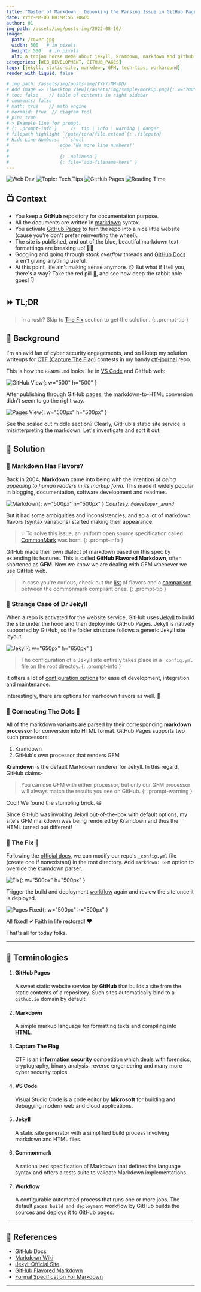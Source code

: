 ```yaml
---
title: "Master of Markdown : Debunking the Parsing Issue in GitHub Pages"
date: YYYY-MM-DD HH:MM:SS +0600
author: 01
img_path: /assets/img/posts-img/2022-08-10/
image:
  path: /cover.jpg
  width: 500   # in pixels
  height: 500   # in pixels
  alt: A trojan horse meme about jekyll, kramdown, markdown and github pages 
categories: [WEB_DEVELOPMENT, GITHUB_PAGES]
tags: [jekyll, static-site, markdown, GFM, tech-tips, workaround]  
render_with_liquid: false

# img_path: /assets/img/posts-img/YYYY-MM-DD/
# Add image => ![Desktop View](/assets/img/sample/mockup.png){: w="700" h="400" }
# toc: false    // table of contents in right sidebar
# comments: false
# math: true    // math engine
# mermaid: true  // diagram tool
# pin: true
# > Example line for prompt.
# {: .prompt-info }     //  tip | info | warning | danger
# filepath highlight `/path/to/a/file.extend`{: .filepath}
# Hide Line Numbers: ```shell
#                   echo 'No more line numbers!'
#                   ```
#                   {: .nolineno }
#                   {: file="add-filename-here" }
---
```

![Web Dev](https://img.shields.io/badge/Domain-Web%20Dev-blue.svg)
![Topic: Tech Tips](https://img.shields.io/badge/Category-Tech%20Tips-green.svg)
![GitHub Pages](https://img.shields.io/badge/Environment-GitHub%20Pages-darkgreen.svg)
![Reading Time](https://img.shields.io/badge/Reading%20Time-4%20mins-white.svg)


## 📺 Context
 
* You keep a **GitHub** repository for documentation purpose.
* All the documents are written in [markdown](#markdown) syntax.
* You activate [GitHub Pages](#github-pages) to turn the repo into a nice little website (cause you're don't prefer reinventing the wheel).
* The site is published, and out of the blue, beautiful markdown text formattings are breaking up! 🤦‍♂️  
* Googling and going through _stack overflow_ threads and [GitHub Docs](https://docs.github.com/) aren't giving anything useful. 
* At this point, life ain't making sense anymore. ☹ But what if I tell you, there's a way? Take the red pill 💊, and see how deep the rabbit hole goes! 👇 

## ⏩ TL;DR

> In a rush? Skip to [The Fix](#📌-the-fix-🔨) section to get the solution.
{: .prompt-tip } 

## 🍦 Background

I'm an avid fan of cyber security engagements, and so I keep my solution writeups for [CTF (Capture The Flag)](#capture-the-flag) contests in my handy [ctf-journal](https://github.com/bijoy26/ctf-journal) repo.

This is how the `README.md` looks like in [VS Code](#vs-code) and GitHub web:
 
![GitHub View](gh-view.png){: w="500" h="500" }

After publishing through GitHub pages, the markdown-to-HTML conversion didn't seem to go the right way.

![Pages View](pages-view){: w="500px" h="500px" }

See the scaled out middle section? Clearly, GitHub's static site service is misinterpreting the markdown. Let's investigate and sort it out.

## 🔎 Solution

### **📌 Markdown Has Flavors?**

Back in 2004, **Markdown** came into being  with the intention of _being appealing to human readers in its markup form_. This made it widely popular in blogging, documentation, software development and readmes.

![Markdown](mark.png){: w="500px" h="500px" }
_Courtesy: `@developer_anand`_

But it had some ambiguities and inconsistencies, and so a lot of markdown flavors (syntax variations) started making their appearance. 

> 💡 To solve this issue, an uniform open source specification called [CommonMark](#commonmark) was born. 
{: .prompt-info } 

GitHub made their own dialect of markdown based on this spec by extending its features. This is called **GitHub Flavored Markdown**, often shortened as **GFM**. Now we know we are dealing with GFM whenever we use GitHub web.

> In case you're curious, check out the [list](https://github.com/commonmark/commonmark-spec/wiki/markdown-flavors) of flavors and a [comparison](https://gist.github.com/vimtaai/99f8c89e7d3d02a362117284684baa0f) between the commonmark compliant ones.
{: .prompt-tip } 

### **📌 Strange Case of Dr Jekyll**

When a repo is activated for the website service, GitHub uses [Jekyll](#jekyll) to build the site under the hood and then deploy into GitHub Pages. Jekyll is natively supported by GitHub, so the folder structure follows a generic Jekyll site layout.

![Jekyll](jekyll.png){: w="650px" h="650px" }

> The configuration of a Jekyll site entirely takes place in a `_config.yml` file on the root directoy. 
{: .prompt-info } 

It offers a lot of [configuration options](https://jekyllrb.com/docs/configuration/options/) for ease of development, integration and maintenance. 

Interestingly, there are options for markdown flavors as well. 🤔

### **📌 Connecting The Dots 🧵** 

All of the markdown variants are parsed by their corresponding  **markdown processor** for conversion into HTML format. GitHub Pages supports two such processors: 
1. Kramdown  
2. GitHub's own processor that renders GFM

**Kramdown** is the default Markdown renderer for Jekyll.
In this regard, GitHub claims-
> You can use GFM with either processor, but only our GFM processor will always match the results you see on GitHub.
{: .prompt-warning }

Cool! We found the stumbling brick. 😃 

Since GitHub was invoking Jekyll out-of-the-box with default options, my site's GFM markdown was being rendered by Kramdown and thus the HTML turned out different!

 
### **📌 The Fix 🔨** 

Following the [official docs](https://docs.github.com/en/pages/setting-up-a-github-pages-site-with-jekyll/setting-a-markdown-processor-for-your-github-pages-site-using-jekyll), we can modify our repo's `_config.yml` file (create one if nonexistant) in the root directory. Add `markdown: GFM` option to override the kramdown parser.

![Fix](fix.png){: w="500px" h="500px" }

Trigger the build and deployment [workflow](#workflow) again and review the site once it is deployed.
 

![Pages Fixed](pages-fix.png){: w="500px" h="500px" }

All fixed! ✔ Faith in life restored! ❤

That's all for today folks.

---
## 🧲 Terminologies


1. #### GitHub Pages 
   A sweet static website service by **GitHub** that builds a site from the static contents of a repository. Such sites automatically bind to a `github.io` domain by default. 
1. #### Markdown
   A simple markup language for formatting texts and compiling into **HTML**.
1. #### Capture The Flag
   CTF is an **information security** competition which deals with forensics, cryptography, binary analysis, reverse engeneering and many more cyber security topics.
1. #### VS Code
   Visual Studio Code is a code editor by **Microsoft** for building and debugging modern web and cloud applications.
1. #### Jekyll
   A static site generator with a simplified build process involving markdown and HTML files.
1. #### Commonmark
    A rationalized specification of Markdown that defines the language syntax and offers a tests suite to validate Markdown implementations.
1. #### Workflow
   A configurable automated process that runs one or more jobs. The default `pages build and deployment` workflow by GitHub builds the sources and deploys it to GitHub pages.
---

## 📝 References  

- [GitHub Docs](https://docs.github.com/en/pages/setting-up-a-github-pages-site-with-jekyll/setting-a-markdown-processor-for-your-github-pages-site-using-jekyll) 
- [Markdown Wiki](https://en.wikipedia.org/wiki/Markdown#:~:text=10%20External%20links-,History,the%20true%20structured%20text%20format%E2%80%9D.)
- [Jekyll Official Site](https://jekyllrb.com/)
- [GitHub Flavored Markdown](https://github.github.com/gfm/#what-is-github-flavored-markdown-)
- [Formal Specification For Markdown](https://www.smashingmagazine.com/2020/12/commonmark-formal-specification-markdown/)

---